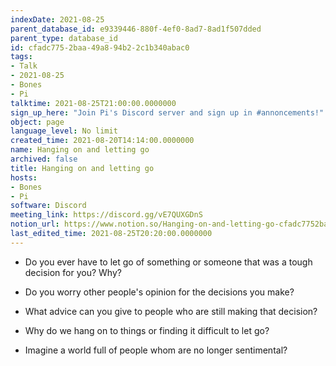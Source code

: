 ```yaml
---
indexDate: 2021-08-25
parent_database_id: e9339446-880f-4ef0-8ad7-8ad1f507dded
parent_type: database_id
id: cfadc775-2baa-49a8-94b2-2c1b340abac0
tags:
- Talk
- 2021-08-25
- Bones
- Pi
talktime: 2021-08-25T21:00:00.0000000
sign_up_here: "Join Pi's Discord server and sign up in #annoncements!"
object: page
language_level: No limit
created_time: 2021-08-20T14:14:00.0000000
name: Hanging on and letting go
archived: false
title: Hanging on and letting go
hosts:
- Bones
- Pi
software: Discord
meeting_link: https://discord.gg/vE7QUXGDnS
notion_url: https://www.notion.so/Hanging-on-and-letting-go-cfadc7752baa49a894b22c1b340abac0
last_edited_time: 2021-08-25T20:20:00.0000000
---
```


   - Do you ever have to let go of something or someone that was a tough decision for you? Why?



   - Do you worry other people's opinion for the decisions you make?
   - What advice can you give to people who are still making that decision?
   - Why do we hang on to things or finding it difficult to let go?
   - Imagine a world full of people whom are no longer sentimental?









